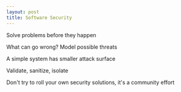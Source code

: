 ```yaml
---
layout: post
title: Software Security 
--- 
```



Solve problems before they happen     

What can go wrong? Model possible threats 

A simple system has smaller attack surface  

Validate, sanitize, isolate 

Don't try to roll your own security solutions, it's a community effort 


